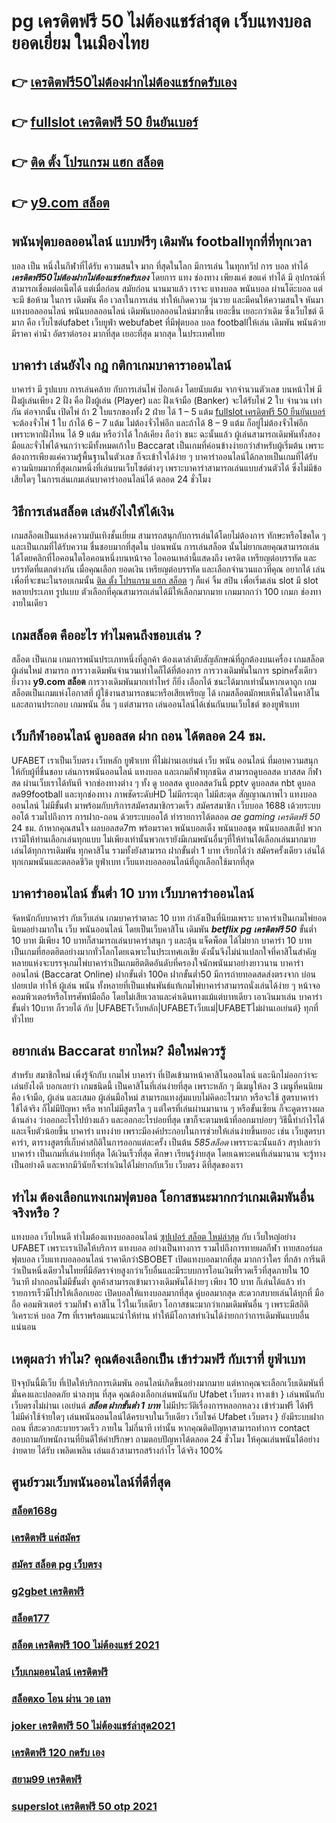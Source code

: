 # pg เครดิตฟรี 50 ไม่ต้องแชร์ล่าสุด  เว็บแทงบอล ยอดเยี่ยม  ในเมืองไทย 

## 👉 [เครดิตฟรี50ไม่ต้องฝากไม่ต้องแชร์กดรับเอง](https://mabet.net/credit-free-50/)
## 👉 [fullslot เครดิตฟรี 50 ยืนยันเบอร์](https://mabet.net/register/)
## 👉 [ติด ตั้ง โปรแกรม แฮก สล็อต](https://member.mabet.net/?action=login)
## 👉 [y9.com สล็อต](https://mabet.net/credit-free-50/)

##  พนันฟุตบอลออนไลน์  แบบฟรีๆ  เดิมพัน  footballทุกที่ที่ทุกเวลา

 บอล เป็น หนึ่งในกีฬาที่ได้รับ ความสนใจ มาก ที่สุดในโลก มีการเล่น ในทุกทวีป การ บอล  ทำได้  ***เครดิตฟรี50ไม่ต้องฝากไม่ต้องแชร์กดรับเอง*** โดยการ แทง   ช่องทาง เพียงแค่ ขอแค่ ทำได้ มี อุปกรณ์ที่สามารถเชื่อมต่อเน็ตได้ แต่เมื่อก่อน สมัยก่อน นานมาแล้ว เราจะ แทงบอล  พนันบอล ผ่านโต๊ะบอล แต่จะมี ข้อห้าม ในการ เดิมพัน  คือ  เวลาในการเล่น ทำให้เกิดความ วุ่นวาย และมีคนให้ความสนใจ หันมาแทงบอลออนไลน์ พนันบอลออนไลน์ เดิมพันบอลออนไลน์มากขึ้น เยอะขึ้น เยอะกว่าเดิม ซึ่งเว็บไชต์   ดีมาก คือ เว็บไซต์ufabet เว็บยูฟ่า webufabet ที่มีฟุตบอล บอล footballให้เล่น เดิมพัน พนันด้วย มีราคา ค่าน้ำ อัตราต่อรอง มากที่สุด เยอะที่สุด มากสุด ในประเทศไทย



## บาคาร่า เล่นยังไง กฎ กติกาเกมบาคาราออนไลน์

บาคาร่า มี รูปแบบ  การเล่นคล้าย กับการเล่นไพ่ ป๊อกเด้ง โดยนับแต้ม จากจำนวนตัวเลข บนหน้าไพ่ มีฝั่งผู้เล่นเพียง 2 ฝั่ง คือ ฝั่งผู้เล่น (Player)  และ ฝั่งเจ้ามือ (Banker) จะได้รับไพ่ 2 ใบ จำนวน เท่ากัน  ต่อจากนั้น  เปิดไพ่ ถ้า 2 ใบแรกของทั้ง 2 ฝ่าย ได้ 1 – 5 แต้ม [fullslot เครดิตฟรี 50 ยืนยันเบอร์](https://member.mabet.net/?action=login) จะต้องจั่วไพ่ 1 ใบ ถ้าได้ 6 – 7 แต้ม ไม่ต้องจั่วไพ่อีก  และถ้าได้ 8 – 9 แต้ม ก็อยู่ไม่ต้องจั่วไพ่อีก เพราะหากฝั่งไหน ได้ 9 แต้ม หรือว่าได้ ใกล้เคียง ถือว่า ชนะ  ฉะนั้นแล้ว ผู้เล่นสามารถเดิมพันทั้งสองมือและจั่วไพ่ได้จนกว่าจะมีทั้งหมดเก้าใบ Baccarat เป็นเกมที่ค่อนข้างง่ายกว่าสำหรับผู้เริ่มต้น เพราะต้องการเพียงแค่ความรู้พื้นฐานในตัวเลข ก็จะเข้าใจได้ง่าย ๆ บาคาร่าออนไลน์ได้กลายเป็นเกมที่ได้รับความนิยมมากที่สุดเกมหนึ่งที่เล่นบนเว็บไซต์ต่างๆ เพราะบาคาร่าสามารถเล่นแบบส่วนตัวได้ ซึ่งไม่มีข้อเสียใดๆ ในการเล่นเกมเล่นบาคาร่าออนไลน์ได้  ตลอด 24 ชั่วโมง

## วิธีการเล่นสล็อต เล่นยังไงให้ได้เงิน
 เกมสล็อตเป็นแหล่งความบันเทิงชั้นเยี่ยม สามารถสนุกกับการเล่นได้โดยไม่ต้องการ ทักษะหรือโชคใด ๆ และเป็นเกมที่ได้รับความ ชื่นชอบมากที่สุดใน บ่อนพนัน การเล่นสล็อต นั้นไม่ยากเลยคุณสามารถเล่นได้โดยคลิกที่ไอคอนใดไอคอนหนึ่งบนหน้าจอ ไอคอนเหล่านี้แสดงถึง เครดิต  เหรียญต่อบรรทัด และบรรทัดที่แตกต่างกัน  เมื่อคุณเลือก ยอดเงิน  เหรียญต่อบรรทัด และเลือกจำนวนแถวที่คุณ อยากได้ เล่นเพื่อที่จะชนะในรอบเกมนั้น [ติด ตั้ง โปรแกรม แฮก สล็อต](https://mabet.net/credit-free-50/) ๆ ก็แค่ จิ้ม  สปิน  เพื่อเริ่มเล่น slot มี slot หลายประเภท รูปแบบ ตัวเลือกที่คุณสามารถเล่นได้มีให้เลือกมากมาย เกมมากกว่า 100 เกมภ ช่องทางายในเดียว

##  เกมสล็อต คืออะไร ทำไมคนถึงชอบเล่น ?

สล็อต เป็นเกม  เกมการพนันประเภทหนึ่งที่ลูกค้า ต้องเดาลำดับสัญลักษณ์ที่ถูกต้องบนเครื่อง เกมสล็อต  ผู้เล่นใหม่ สามารถ   การวางเดิมพันจำนวนเท่าใดก็ได้ที่ต้องการ  การวางเดิมพันในการ spinครั้งเดียว ยิ่งวาง  **y9.com สล็อต** การวางเดิมพันมากเท่าไหร่ ก็ยิ่ง เลือกได้ ชนะได้มากเท่านั้นหากเดาถูก  เกมสล็อตเป็นเกมแห่งโอกาสที่ ผู้ใช้งานสามารถชนะหรือเสียเหรียญ ได้  เกมสล็อตมักพบเห็นได้ในคาสิโนและสถานประกอบ เกมพนัน อื่น ๆ แต่สามารถ เล่นออนไลน์ได้เช่นกันบนเว็บไชต์ ของยูฟ่าเบท 


##  เว็บกีฬาออนไลน์ ดูบอลสด ฝาก ถอน ได้ตลอด 24 ชม.

UFABET เราเป็นเว็บตรง เว็บหลัก ยูฟ่าเบท ที่ไม่ผ่านเอเย่นต์ เว็บ พนัน ออนไลน์ ที่มอบความสนุก ให้กับผู้ที่ชื่นชอบ เล่นการพนันออนไลน์ แทงบอล และเกมกีฬาทุกชนิด สามารถดูบอลสด บาสสด กีฬาสด ผ่านเว็บเราได้ทันที จากช่องทางต่าง ๆ ทั้ง   ดู บอลสด ดูบอลสดวันนี้ pptv ดูบอลสด nbt ดูบอลสด99football และทุกช่องทาง ภาพชัดระดับHD ไม่มีกระตุก ไม่มีสะดุด สัญญาณภาพไว แทงบอลออนไลน์ ไม่มีขั้นต่ํา  มาพร้อมกับบริการสมัครสมาชิกรวดเร็ว สมัครสมาชิก เว็บบอล 1688 เด้วยระบบออโต้ รวมไปถึงการ การฝาก-ถอน ด้วยระบบออโต้  ทำรายการได้ตลอด *ae gaming เครดิตฟรี 50* 24 ชม. ถ้าหากคุณสนใจ ผลบอลสด7m พร้อมราคา พนันบอลเต็ง พนันบอลชุด พนันบอลสเต็ป พวกเรามีให้ท่านเลือกเล่นทุกแบบ ไม่เพียงเท่านั้นพวกเรายังมีเกมพนันอื่นๆที่ให้ท่านได้เลือกเล่นมากมาย  เล่นได้ทุกการเดิมพัน ทุกคาสิโน รวมทั้งยังสามารถ ฝากขั้นต่ำ 1 บาท  เรียกได้ว่า สมัครครั้งเดียว เล่นได้ทุกเกมพนันและตลอดชีวิต ยูฟ่าเบท เว็บแทงบอลออนไลน์ที่ถูกเลือกใช้มากที่สุด

## บาคาร่าออนไลน์ ขั้นต่ำ 10 บาท เว็บบาคาร่าออนไลน์ 

 จัดหนักกับบาคาร่า  กับเว็บเล่น เกมบาคาร่าตาละ 10 บาท กำลังเป็นที่นิยมเพราะ บาคาร่าเป็นเกมไพ่ยอดนิยมอย่างมากใน เว็บ  พนันออนไลน์  โดยเป็นเว็บคาสิโน เดิมพัน ***betflix pg เครดิตฟรี 50*** ขั้นต่ำ 10 บาท มีเพียง 10 บาทก็สามารถเล่นบาคาร่าสนุก ๆ และลุ้น  แจ็ดพ็อต  ได้ไม่ยาก บาคาร่า 10 บาท เป็นเกมที่ฮอตฮิตอย่างมากทั่วโลกโดยเฉพาะในประเทศเอเชีย ดังนั้นจึงไม่น่าแปลกใจที่คาสิโนสำคัญหลายแห่งจะบรรจุเกมไพ่บาคาร่าเป็นเกมฮิตติดอันดับที่ครองใจนักพนันมาอย่างยาวนาน บาคาร่าออนไลน์ (Baccarat Online)   ฝากขั้นต่ำ 100ฅ ฝากขั้นต่ำ50  มีการถ่ายทอดสดส่งตรงจาก  บ่อนปอยเปต ทำให้  ผู้เล่น พนัน  ทั้งหลายที่เป็นแฟนพันธ์แท้เกมไพ่บาคาร่าสามารถนั่งเล่นได้ง่าย ๆ หน้าจอคอมพิวเตอร์หรือโทรศัพท์มือถือ โดยไม่เสียเวลาและค่าเดินทางแม้แต่บาทเดียว เอาเงินมาเล่น บาคาร่าขั้นต่ำ 10บาท ก็รวยได้ กับ |UFABETเว็บหลัก|UFABETเว็บแม่|UFABETไม่ผ่านเอเย่นต์} ทุกที่ ทั่วไทย


## อยากเล่น Baccarat  ยากไหม? มือใหม่ควรรู้

สำหรับ  สมาชิกใหม่   เพิ่งรู้จักกับ เกมไพ่ บาคาร่า ที่เปิดเข้ามาหน้าคาสิโนออนไลน์ และนึกไม่ออกว่าจะเล่นยังไงดี บอกเลยว่า เกมชนิดนี้ เป็นคาสิโนที่เล่นง่ายที่สุด เพราะหลัก ๆ มีเมนูให้ลง 3 เมนูที่คนนิยม คือ เจ้ามือ, ผู้เล่น และเสมอ ผู้เล่นมือใหม่  สามารถแทงสุ่มแบบไม่คิดอะไรมาก  หรือจะใช้ สูตรบาคาร่าใช้ได้จริง ก็ไม่มีปัญหา หรือ หากไม่มีสูตรใด ๆ แต่ใครที่เล่นผ่านมานาน ๆ หรือขั้นเซียน ก็จะดูตารางผลด้านล่าง ว่าออกอะไรไปบ้างแล้ว และออกอะไรบ่อยที่สุด เขาก็จะตามหน้าที่ออกมาบ่อยๆ วิธีนี้ทำกำไรได้ และเจ็บตัวน้อยขึ้น บาคาร่า  แทงง่าย  เพราะมีองค์ประกอบในการช่วยให้เล่นง่ายขึ้นเยอะ เช่น เว็บสูตรบาคาร่า, ตารางสูตรที่เก็บค่าสถิติในการออกแต่ละครั้ง เป็นต้น *585สล็อต* เพรราะฉะนั้นแล้ว สรุปเลยว่า บาคาร่า เป็นเกมที่เล่นง่ายที่สุด ได้เงินเร็วที่สุด ศึกษา เรียนรู้ง่ายสุด โดยเฉพาะคนที่เล่นมานาน จะรู้ทางเป็นอย่างดี และหากมีวินัยก็จะทำเงินได้ไม่ยากกับเว็บ เว็บตรง ดีที่สุดของเรา



## ทำไม ต้องเลือกแทงเกมฟุตบอล โอกาสชนะมากกว่าเกมเดิมพันอื่นจริงหรือ ?

แทงบอล เว็บไหนดี ทำไมต้องแทงบอลออนไลน์ [ซุปเปอร์ สล็อต ใหม่ล่าสุด](https://mabet.net/) กับ  เว็บใหญ่อย่าง UFABET เพราะเราเปิดให้บริการ แทงบอล อย่างเป็นทางการ รวมไปถึงการทายผลกีฬา ทายสกอร์ผลฟุตบอล เว็บแทงบอลออนไลน์ ราคาดีกว่าSBOBET เปิดแทงบอลมากที่สุด มากกว่าใคร ที่กล้า การีนตี ว่าเป็นหนึ่งเดียวในไทยที่มีอัตราจ่ายสูงกว่าเว็บอื่นและมีระบบการโอนเงินที่รวดเร็วที่สุดภายใน 10 วินาที ฝากถอนไม่มีขั้นต่ำ ลูกค้าสามารถเข้ามาวางเดิมพันได้ง่ายๆ เพียง 10 บาท ก็เล่นได้แล้ว ทำรายการเร็วมีโปรให้เลือกเยอะ เปิดบอลให้แทงบอลมากที่สุด คู่บอลมากสุด  สะดวกสบายเล่นได้ทุกที่ มือถือ คอมพิวเตอร์ รวมกีฬา คาสิโน ไว้ในเว็บเดียว โอกาสชนะมากว่าเกมเดิมพันอื่น ๆ เพราะมีสถิติ  วิเคราะห์ บอล 7m ที่เราพร้อมแนะนำให้ท่าน ทำให้มีโอกาสทำเงินได้ง่ายกกว่าการเดิมพันแบบอื่นแน่นอน


## เหตุผลว่า ทำไม? คุณต้องเลือกเป็น เข้าร่วมฟรี กับเราที่ ยูฟ่าเบท

ปัจจุบันนี้มีเว็บ  ที่เปิดให้บริกการเดิมพัน  ออนไลน์เกิดขึ้นอย่างมากมาย  แต่หากคุณจะเลือกเว็บเดิมพันที่มั่นคงและปลอดภัย  น่าลงทุน  ที่สุด คุณต้องเลือกเล่นพนันกับ  Ufabet เว็บตรง ทางเข้า   } เล่นพนันกับเว็บตรงไม่ผ่านเ เอเย่นต์ ***สล็อต ฝากขั้นต่ำ 1 บาท***  ไม่มีประวัติเรื่องการหลอกหลวง   เข้าร่วมฟรี ได้ฟรี ไม่มีค่าใช้จ่ายใดๆ เล่นพนันออนไลน์ได้ครบจบในเว็บเดียว เว็บไซค์  Ufabet เว็บตรง  } ยังมีระบบฝากถอน ที่สะดวกสะบายรวดเร็ว ภายใน  ไม่กี่นาที  เท่านั้น หากคุณติดปัญหาสามารถทำการ contact สอบถามกับพนักงานที่ยินดีให้คำปรึกษา ถามตอบปัญหาได้ตลอด  24 ชั่วโมง  ให้คุณเล่นพนันได้อย่างง่ายดาย ได้รับ เพลิดเพลิน เล่นแล้วสามารถสร้างกำไร ได้จริง 100% 


## ศูนย์รวมเว็บพนันออนไลน์ที่ดีที่สุด

### [สล็อต168g](https://atom.io/themes/สมัครสมาชิก%20ฟรีเครดิต%20สล็อต%20ฝาก%2050%20รับ%20100%20008%20สล็อต%20PG%2020รับ100%20เว็บตรง100%)
### [เครดิตฟรี แค่สมัคร](https://atom.io/themes/สมัครสมาชิก%20ฟรีเครดิต%20เครดิตฟรี49บาท%20008%20สล็อต%20PG%2020รับ100%20เว็บตรง100%)
### [สมัคร สล็อต pg เว็บตรง](https://atom.io/themes/สมัครสมาชิก%20ฟรีเครดิต%20xo%20สล็อต%20008%20สล็อต%20PG%2020รับ100%20เว็บตรง100%)
### [g2gbet เครดิตฟรี](https://atom.io/themes/สมัครสมาชิก%20ฟรีเครดิต%20superslot%20เครดิตฟรี20%20008%20สล็อต%20PG%2020รับ100%20เว็บตรง100%)
### [สล็อต177](https://atom.io/themes/สมัครสมาชิก%20ฟรีเครดิต%20สล็อต98%20008%20สล็อต%20PG%2020รับ100%20เว็บตรง100%)
### [สล็อต เครดิตฟรี 100 ไม่ต้องแชร์ 2021](https://atom.io/themes/สมัครสมาชิก%20ฟรีเครดิต%20สล็อตxo%20888%20008%20สล็อต%20PG%2020รับ100%20เว็บตรง100%)
### [เว็บเกมออนไลน์ เครดิตฟรี](https://atom.io/themes/สมัครสมาชิก%20ฟรีเครดิต%20superslotxd%20เครดิตฟรี%2050%20008%20สล็อต%20PG%2020รับ100%20เว็บตรง100%)
### [สล็อตxo โอน ผ่าน วอ เลท](https://atom.io/themes/สมัครสมาชิก%20ฟรีเครดิต%20wm55%20เครดิตฟรี%20008%20สล็อต%20PG%2020รับ100%20เว็บตรง100%)
### [joker เครดิตฟรี 50 ไม่ต้องแชร์ล่าสุด2021](https://atom.io/themes/สมัครสมาชิก%20ฟรีเครดิต%20สล็อต%20168%20เครดิตฟรี%20008%20สล็อต%20PG%2020รับ100%20เว็บตรง100%)
### [เครดิตฟรี 120 กดรับ เอง](https://atom.io/themes/สมัครสมาชิก%20ฟรีเครดิต%20superslotเครดิตฟรี50%20008%20สล็อต%20PG%2020รับ100%20เว็บตรง100%)
### [สยาม99 เครดิตฟรี](https://atom.io/themes/สมัครสมาชิก%20ฟรีเครดิต%20dumbo%20สล็อต%20008%20สล็อต%20PG%2020รับ100%20เว็บตรง100%)
### [superslot เครดิตฟรี 50 otp 2021](https://atom.io/themes/สมัครสมาชิก%20ฟรีเครดิต%20สล็อตxo69%20008%20สล็อต%20PG%2020รับ100%20เว็บตรง100%)